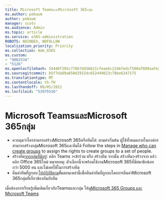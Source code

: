 ```yaml
---
title: Microsoft TeamsและMicrosoft 365กลุ่ม
ms.author: pebaum
author: pebaum
manager: scotv
ms.audience: Admin
ms.topic: article
ms.service: o365-administration
ROBOTS: NOINDEX, NOFOLLOW
localization_priority: Priority
ms.collection: Adm_O365
ms.custom:
- "9002534"
- "5126"
ms.openlocfilehash: 54440f395c77867d458621cfeae6c2246fedcf508af089aafe2a78b63fe8a5b9
ms.sourcegitcommit: b5f7da89a650d2915dc652449623c78be6247175
ms.translationtype: MT
ms.contentlocale: th-TH
ms.lasthandoff: 08/05/2021
ms.locfileid: "53975516"
---
```

# <a name="microsoft-teams-and-microsoft-365-groups"></a>Microsoft TeamsและMicrosoft 365กลุ่ม

- ควบคุมว่าใครสามารถสร้างMicrosoft 365หรือทีมได้: ตามค่าเริ่มต้น ผู้ใช้ทั้งหมดภายในองค์กรสามารถสร้างกลุ่มMicrosoft 365และทีมได้ Follow the steps in [Manage who can create groups](https://support.office.com/article/4c46c8cb-17d0-44b5-9776-005fced8e618) to assign the rights to create groups to a set of people.
- สร้างทีม[จากกลุ่มที่มีอยู่](https://support.microsoft.com/office/24ec428e-40d7-4a1a-ab87-29be7d145865): คลิก Teams >เข้าร่วม หรือ สร้างทีม จากนั้น สร้างทีม>สร้างจาก แล้วคลิก Office 365ใหม่ หมายเหตุ: ตัวเลือกนี้จะพร้อมใช้งานMicrosoft 365ที่มีสมาชิกน้อยกว่า 5000 คน และไม่เคยใช้ในการสร้างทีม
- คืนค่าทีมที่ถูกลบ:[ให้ปฏิบัติตาม](https://docs.microsoft.com/microsoftteams/archive-or-delete-a-team#restore-a-deleted-team)ขั้นตอนเหล่านี้เพื่อคืนค่าทีมที่ถูกลบโดยการคืนค่าMicrosoft 365กลุ่มที่เกี่ยวข้องกันกับทีม

เมื่อต้องการเรียนรู้เพิ่มเติมเกี่ยวกับTeamsและกลุ่ม ให้ดู[Microsoft 365 Groups และ Microsoft Teams](https://docs.microsoft.com/microsoftteams/office-365-groups)
